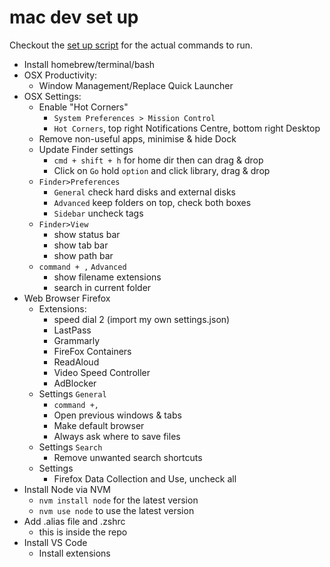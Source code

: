 # mac dev set up

Checkout the [set up script](setup-commands.sh) for the actual commands to run.

 - Install homebrew/terminal/bash
 - OSX Productivity:
	 - Window Management/Replace Quick Launcher
 - OSX Settings:
	 - Enable "Hot Corners"
		 - `System Preferences > Mission Control`
		 - `Hot Corners`, top right Notifications Centre, bottom right Desktop
	 - Remove non-useful apps, minimise & hide Dock 
	 - Update Finder settings 
		 - `cmd + shift + h` for home dir then can drag & drop
		 - Click on `Go` hold `option` and click library, drag & drop
	 - `Finder>Preferences`
		 - `General` check hard disks and external disks
		 - `Advanced` keep folders on top, check both boxes
		 - `Sidebar` uncheck tags
	 - `Finder>View`
		 - show status bar
		 - show tab bar
		 - show path bar
	- `command + ,` `Advanced` 
		- show filename extensions
		- search in current folder
 - Web Browser Firefox
	 - Extensions:
		 - speed dial 2 (import my own settings.json)
		 - LastPass
		 - Grammarly
		 - FireFox Containers
		 - ReadAloud
		 - Video Speed Controller
		 - AdBlocker
	 - Settings `General`
		 - `command +,`
		 - Open previous windows & tabs
		 - Make default browser
		 - Always ask where to save files
	- Settings `Search`
		- Remove unwanted search shortcuts
	 - Settings
		 - Firefox Data Collection and Use, uncheck all
 - Install Node via NVM
	 - `nvm install node` for the latest version
	 - `nvm use node` to use the latest version
 - Add .alias file and .zshrc
 	 - this is inside the repo
 - Install VS Code
	 - Install extensions
